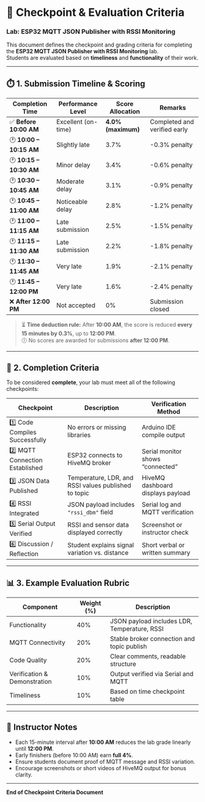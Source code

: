 # 🧭 Checkpoint & Evaluation Criteria
### Lab: ESP32 MQTT JSON Publisher with RSSI Monitoring

This document defines the checkpoint and grading criteria for completing the **ESP32 MQTT JSON Publisher with RSSI Monitoring** lab.  
Students are evaluated based on **timeliness** and **functionality** of their work.

---

## ⏱️ 1. Submission Timeline & Scoring

| **Completion Time** | **Performance Level** | **Score Allocation** | **Remarks** |
|----------------------|-----------------------|----------------------|--------------|
| ✅ **Before 10:00 AM** | Excellent (on-time) | **4.0% (maximum)** | Completed and verified early |
| 🕐 **10:00 – 10:15 AM** | Slightly late | 3.7% | -0.3% penalty |
| 🕐 **10:15 – 10:30 AM** | Minor delay | 3.4% | -0.6% penalty |
| 🕐 **10:30 – 10:45 AM** | Moderate delay | 3.1% | -0.9% penalty |
| 🕐 **10:45 – 11:00 AM** | Noticeable delay | 2.8% | -1.2% penalty |
| 🕐 **11:00 – 11:15 AM** | Late submission | 2.5% | -1.5% penalty |
| 🕐 **11:15 – 11:30 AM** | Late submission | 2.2% | -1.8% penalty |
| 🕐 **11:30 – 11:45 AM** | Very late | 1.9% | -2.1% penalty |
| 🕐 **11:45 – 12:00 PM** | Very late | 1.6% | -2.4% penalty |
| ❌ **After 12:00 PM** | Not accepted | 0% | Submission closed |

> ⏳ **Time deduction rule:** After **10:00 AM**, the score is reduced **every 15 minutes by 0.3%**, up to **12:00 PM**.  
> 🕕 No scores are awarded for submissions **after 12:00 PM**.

---

## 🧩 2. Completion Criteria

To be considered **complete**, your lab must meet all of the following checkpoints:

| **Checkpoint** | **Description** | **Verification Method** |
|----------------|------------------|--------------------------|
| 1️⃣ Code Compiles Successfully | No errors or missing libraries | Arduino IDE compile output |
| 2️⃣ MQTT Connection Established | ESP32 connects to HiveMQ broker | Serial monitor shows “connected” |
| 3️⃣ JSON Data Published | Temperature, LDR, and RSSI values published to topic | HiveMQ dashboard displays payload |
| 4️⃣ RSSI Integrated | JSON payload includes `"rssi_dbm"` field | Serial log and MQTT verification |
| 5️⃣ Serial Output Verified | RSSI and sensor data displayed correctly | Screenshot or instructor check |
| 6️⃣ Discussion / Reflection | Student explains signal variation vs. distance | Short verbal or written summary |

---

## 📊 3. Example Evaluation Rubric

| **Component** | **Weight (%)** | **Description** |
|----------------|----------------|----------------|
| Functionality | 40% | JSON payload includes LDR, Temperature, RSSI |
| MQTT Connectivity | 20% | Stable broker connection and topic publish |
| Code Quality | 20% | Clear comments, readable structure |
| Verification & Demonstration | 10% | Output verified via Serial and MQTT |
| Timeliness | 10% | Based on time checkpoint table |

---

## 🧠 Instructor Notes
- Each 15-minute interval after **10:00 AM** reduces the lab grade linearly until **12:00 PM**.  
- Early finishers (before 10:00 AM) earn **full 4%**.  
- Ensure students document proof of MQTT message and RSSI variation.  
- Encourage screenshots or short videos of HiveMQ output for bonus clarity.

---

**End of Checkpoint Criteria Document**
